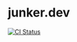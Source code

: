 # junker.dev

[![CI Status](https://circleci.com/gh/jakejunk/junker.dev.svg?style=shield)](https://app.circleci.com/pipelines/github/jakejunk/junker.dev)
